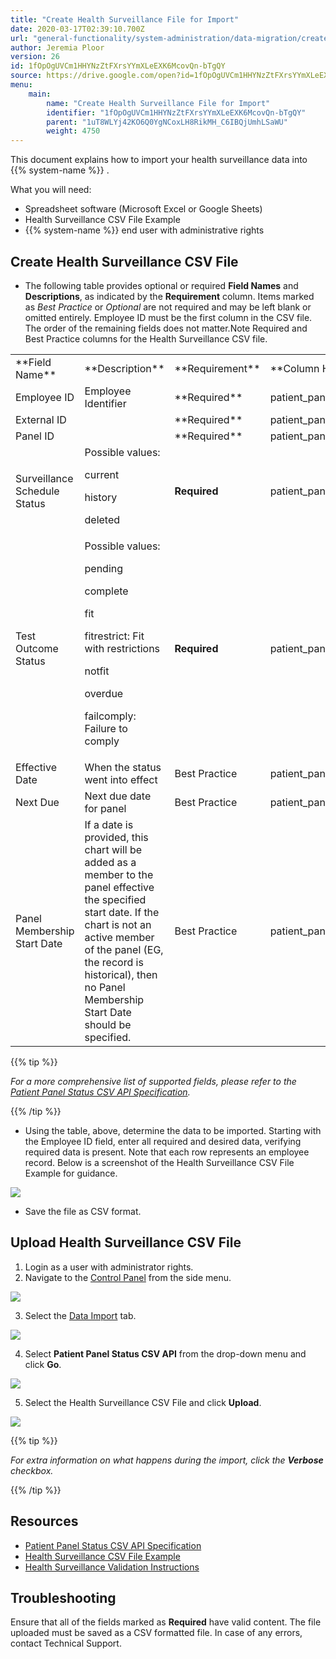 ```yaml
---
title: "Create Health Surveillance File for Import"
date: 2020-03-17T02:39:10.700Z
url: "general-functionality/system-administration/data-migration/create-health-surveillance-file-for-import.html"
author: Jeremia Ploor
version: 26
id: 1fOpOgUVCm1HHYNzZtFXrsYYmXLeEXK6McovQn-bTgQY
source: https://drive.google.com/open?id=1fOpOgUVCm1HHYNzZtFXrsYYmXLeEXK6McovQn-bTgQY
menu:
    main:
        name: "Create Health Surveillance File for Import"
        identifier: "1fOpOgUVCm1HHYNzZtFXrsYYmXLeEXK6McovQn-bTgQY"
        parent: "1uT8WLYj42KO6Q0YgNCoxLH8RikMH_C6IBQjUmhLSaWU"
        weight: 4750
---
```

This document explains how to import your health surveillance data into {{% system-name %}} .

What you will need:

* Spreadsheet software (Microsoft Excel or Google Sheets)
* Health Surveillance CSV File Example
* {{% system-name %}} end user with administrative rights

## Create Health Surveillance CSV File

* The following table provides optional or required <strong>Field Names</strong> and <strong>Descriptions</strong>, as indicated by the <strong>Requirement</strong> column. Items marked as <em>Best Practice</em> or <em>Optional</em> are not required and may be left blank or omitted entirely. Employee ID must be the first column in the CSV file. The order of the remaining fields does not matter.Note Required and Best Practice columns for the Health Surveillance CSV file.



<table>
  <tr>
    <td>
**Field Name**    </td>
    <td>
**Description**    </td>
    <td>
**Requirement**    </td>
    <td>
**Column Header Name**    </td>
  </tr>
  <tr>
    <td>
Employee ID    </td>
    <td>
Employee Identifier    </td>
    <td>
**Required**    </td>
    <td>
patient_panel_status.pat_id    </td>
  </tr>
  <tr>
    <td>
External ID    </td>
    <td>
    </td>
    <td>
**Required**    </td>
    <td>
patient_panel_status.ext_id    </td>
  </tr>
  <tr>
    <td>
Panel ID    </td>
    <td>
    </td>
    <td>
**Required**    </td>
    <td>
patient_panel_status.panel_id    </td>
  </tr>
  <tr>
    <td>
Surveillance Schedule Status    </td>
    <td>
Possible values:

current

history

deleted    </td>
    <td>
**Required**    </td>
    <td>
patient_panel_status.rec_status    </td>
  </tr>
  <tr>
    <td>
Test Outcome Status    </td>
    <td>
Possible values:

pending

complete

fit

fitrestrict: Fit with restrictions

notfit

overdue

failcomply: Failure to comply    </td>
    <td>
**Required**    </td>
    <td>
patient_panel_status.status    </td>
  </tr>
  <tr>
    <td>
Effective Date    </td>
    <td>
When the status went into effect    </td>
    <td>
Best Practice    </td>
    <td>
patient_panel_status.effective_dt    </td>
  </tr>
  <tr>
    <td>
Next Due    </td>
    <td>
Next due date for panel    </td>
    <td>
Best Practice    </td>
    <td>
patient_panel_status.next_due    </td>
  </tr>
  <tr>
    <td>
Panel Membership Start Date    </td>
    <td>
If a date is provided, this chart will be added as a member to the panel effective the specified start date. If the chart is not an active member of the panel (EG, the record is historical), then no Panel Membership Start Date should be specified.    </td>
    <td>
Best Practice    </td>
    <td>
patient_panel_status.pm_start_dt    </td>
  </tr>
</table>

{{% tip %}}

*For a more comprehensive list of supported fields, please refer to the *[Patient Panel Status CSV API Specification](https://docs.google.com/spreadsheets/d/1kvKRTnK8BKIgF1wVeAQT_VNQ8uDR9UVEJvzDnuk2_T0/)*.*

{{% /tip %}}


* Using the table, above, determine the data to be imported. Starting with the Employee ID field, enter all required and desired data, verifying required data is present. Note that each row represents an employee record. Below is a screenshot of the Health Surveillance CSV File Example for guidance.



![](../../../external_files/483a01771f506be4900663e64ec098a2.png)



* Save the file as CSV format.

## Upload Health Surveillance CSV File

1. Login as a user with administrator rights.
2. Navigate to the [Control Panel](https://system/?f=layout&module=Admin&name=Home&tabmodule=admin&t=Admin) from the side menu.



![](../../../external_files/f7321acaa475d389413c8960f680181a.png)



3. Select the [Data Import](https://system/?f=admin&s=wc_data_import&tabmodule=admin&tabselect=Data+import) tab.



![](../../../external_files/6ad90004bcde1af68316b8ca0dc908ba.png)



4. Select <strong>Patient Panel Status CSV API</strong> from the drop-down menu and click <strong>Go</strong>.



![](../../../external_files/c2dae99efdec3e52fd697f3eea7e3abe.png)



5. Select the Health Surveillance CSV File and click <strong>Upload</strong>.



![](../../../external_files/9a0563b4e22b891467a5929bf13ae6e6.png) 

{{% tip %}}

*For extra information on what happens during the import, click the ***_Verbose_*** checkbox.*

{{% /tip %}}


## Resources

* [Patient Panel Status CSV API Specification](https://docs.google.com/spreadsheets/d/1kvKRTnK8BKIgF1wVeAQT_VNQ8uDR9UVEJvzDnuk2_T0/)
* [Health Surveillance CSV File Example](https://docs.google.com/spreadsheets/d/1kvKRTnK8BKIgF1wVeAQT_VNQ8uDR9UVEJvzDnuk2_T0/export?format=csv&gid=1187733888)
* [Health Surveillance Validation Instructions](https://docs.google.com/document/d/1_v-i2Qg_HKrNN0__NryeamUQuoNLyGrOI2XQrc2EPVU/edit#heading=h.9xf10guyyvpr)

## Troubleshooting

Ensure that all of the fields marked as **Required** have valid content. The file uploaded must be saved as a CSV formatted file. In case of any errors, contact Technical Support.

